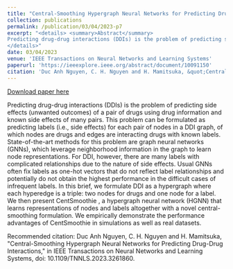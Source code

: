 ```yaml
---
title: "Central-Smoothing Hypergraph Neural Networks for Predicting Drug-Drug Interactions"
collection: publications
permalink: /publication/03/04/2023-p7
excerpt: "<details> <summary>Abstract</summary>
Predicting drug-drug interactions (DDIs) is the problem of predicting side effects (unwanted outcomes) of a pair of drugs using drug information and known side effects of many pairs. This problem can be formulated as predicting labels (i.e., side effects) for each pair of nodes in a DDI graph, of which nodes are drugs and edges are interacting drugs with known labels. State-of-the-art methods for this problem are graph neural networks (GNNs), which leverage neighborhood information in the graph to learn node representations. For DDI, however, there are many labels with complicated relationships due to the nature of side effects. Usual GNNs often fix labels as one-hot vectors that do not reflect label relationships and potentially do not obtain the highest performance in the difficult cases of infrequent labels. In this brief, we formulate DDI as a hypergraph where each hyperedge is a triple: two nodes for drugs and one node for a label. We then present CentSmoothie , a hypergraph neural network (HGNN) that learns representations of nodes and labels altogether with a novel central-smoothing formulation. We empirically demonstrate the performance advantages of CentSmoothie in simulations as well as real datasets.
</details>"
date: 03/04/2023
venue: 'IEEE Transactions on Neural Networks and Learning Systems'
paperurl: 'https://ieeexplore.ieee.org/abstract/document/10091150'
citation: 'Duc Anh Nguyen, C. H. Nguyen and H. Mamitsuka, &quot;Central-Smoothing Hypergraph Neural Networks for Predicting Drug-Drug Interactions,&quot; in IEEE Transactions on Neural Networks and Learning Systems, doi: 10.1109/TNNLS.2023.3261860.'
---
```


<a href='https://ieeexplore.ieee.org/abstract/document/10091150'>Download paper here</a>

Predicting drug-drug interactions (DDIs) is the problem of predicting side effects (unwanted outcomes) of a pair of drugs using drug information and known side effects of many pairs. This problem can be formulated as predicting labels (i.e., side effects) for each pair of nodes in a DDI graph, of which nodes are drugs and edges are interacting drugs with known labels. State-of-the-art methods for this problem are graph neural networks (GNNs), which leverage neighborhood information in the graph to learn node representations. For DDI, however, there are many labels with complicated relationships due to the nature of side effects. Usual GNNs often fix labels as one-hot vectors that do not reflect label relationships and potentially do not obtain the highest performance in the difficult cases of infrequent labels. In this brief, we formulate DDI as a hypergraph where each hyperedge is a triple: two nodes for drugs and one node for a label. We then present CentSmoothie , a hypergraph neural network (HGNN) that learns representations of nodes and labels altogether with a novel central-smoothing formulation. We empirically demonstrate the performance advantages of CentSmoothie in simulations as well as real datasets.

Recommended citation: Duc Anh Nguyen, C. H. Nguyen and H. Mamitsuka, "Central-Smoothing Hypergraph Neural Networks for Predicting Drug-Drug Interactions," in IEEE Transactions on Neural Networks and Learning Systems, doi: 10.1109/TNNLS.2023.3261860.